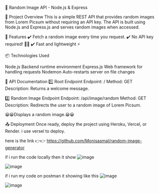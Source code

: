 📸 Random Image API - Node.js & Express

🎯 Project Overview
This is a simple REST API that provides random images from  Lorem Picsum without requiring an API key.
The API is built using Node.js and Express.js and serves random images when accessed.

🚀 Features
✔️ Fetch a random image every time you request.
✔️ No API key required! 🔑❌
✔️ Fast and lightweight ⚡

📦 Technologies Used

Node.js	Backend runtime environment
Express.js	Web framework for handling requests
Nodemon Auto-restarts server on file changes


📌 API Documentation
1️⃣ Root Endpoint
Endpoint: /
Method: GET
Description: Returns a welcome message.

2️⃣ Random Image Endpoint
Endpoint: /api/image/random
Method: GET 
Description: Redirects the user to a random image of Lorem Picsum.

😀😀Displays a random image.😀😀

📤 Deployment
Once ready, deploy the project using Heroku, Vercel, or Render.
i use versel to deploy.

here is the link 👉👉  https://github.com/Monisasmal/random-image-generator

if i run the code locally then it show
![image](https://github.com/user-attachments/assets/2c1b0e48-f78f-4eb1-8b41-16ea80da3c1f)

![image](https://github.com/user-attachments/assets/00cb6fd9-c8d3-4c76-baca-e5d16fa00a3a)

if i run my code on postman it showing like this
![image](https://github.com/user-attachments/assets/7d6234a5-4e4f-443d-bf1a-46088e811042)

![image](https://github.com/user-attachments/assets/286d14ce-df93-4c8c-ad1f-30b92e598e21)




